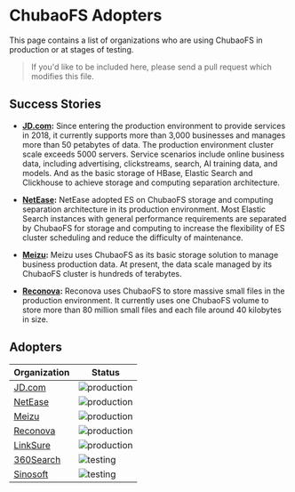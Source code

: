 # ChubaoFS Adopters

This page contains a list of organizations who are using ChubaoFS in production or at stages of testing.

>If you'd like to be included here, please send a pull request which modifies this file.

## Success Stories

- **[JD.com](https://www.jd.com):** Since entering the production environment to provide services in 2018, it currently supports more than 3,000 businesses and manages more than 50 petabytes of data. The production environment cluster scale exceeds 5000 servers. Service scenarios include online business data, including advertising, clickstreams, search, AI training data, and models. And as the basic storage of HBase, Elastic Search and Clickhouse to achieve storage and computing separation architecture. 

- **[NetEase](https://www.163.com):** NetEase adopted ES on ChubaoFS storage and computing separation architecture in its production environment. Most Elastic Search instances with general performance requirements are separated by ChubaoFS for storage and computing to increase the flexibility of ES cluster scheduling and reduce the difficulty of maintenance.

- **[Meizu](https://www.meizu.com):** Meizu uses ChubaoFS as its basic storage solution to manage business production data. At present, the data scale managed by its ChubaoFS cluster is hundreds of terabytes.

- **[Reconova](http://www.reconova.com):** Reconova uses ChubaoFS to store massive small files in the production environment. It currently uses one ChubaoFS volume to store more than 80 million small files and each file around 40 kilobytes in size.

## Adopters 

| Organization | Status |
| ------------ | ------ |
| [JD.com](https://www.jd.com) | ![production](https://img.shields.io/badge/-production-blue?style=flat) |
| [NetEase](https://www.163.com) | ![production](https://img.shields.io/badge/-production-blue?style=flat) |
| [Meizu](https://www.meizu.com) | ![production](https://img.shields.io/badge/-production-blue?style=flat) |
| [Reconova](http://www.reconova.com) | ![production](https://img.shields.io/badge/-production-blue?style=flat) |
| [LinkSure](https://cn.wifi.com) | ![production](https://img.shields.io/badge/-production-blue?style=flat) |
| [360Search](https://www.so.com) | ![testing](https://img.shields.io/badge/-testing-green?style=flat) |
| [Sinosoft](http://www.sinosoft.com.cn) | ![testing](https://img.shields.io/badge/-testing-green?style=flat) |
